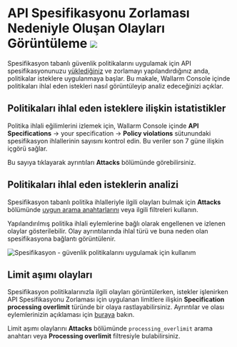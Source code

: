 # API Spesifikasyonu Zorlaması Nedeniyle Oluşan Olayları Görüntüleme <a href="../../about-wallarm/subscription-plans/#core-subscription-plans"><img src="../../images/api-security-tag.svg" style="border: none;"></a>

Spesifikasyon tabanlı güvenlik politikalarını uygulamak için API spesifikasyonunuzu [yüklediğiniz](setup.md) ve zorlamayı yapılandırdığınız anda, politikalar isteklere uygulanmaya başlar. Bu makale, Wallarm Console içinde politikaları ihlal eden istekleri nasıl görüntüleyip analiz edeceğinizi açıklar.

## Politikaları ihlal eden isteklere ilişkin istatistikler

Politika ihlali eğilimlerini izlemek için, Wallarm Console içinde **API Specifications** → your specification → **Policy violations** sütunundaki spesifikasyon ihlallerinin sayısını kontrol edin. Bu veriler son 7 güne ilişkin içgörü sağlar.

Bu sayıya tıklayarak ayrıntıları **Attacks** bölümünde görebilirsiniz.

## Politikaları ihlal eden isteklerin analizi 

Spesifikasyon tabanlı politika ihlalleriyle ilgili olayları bulmak için **Attacks** bölümünde [uygun arama anahtarlarını](../user-guides/search-and-filters/use-search.md#spec-violation-tags) veya ilgili filtreleri kullanın.

Yapılandırılmış politika ihlali eylemlerine bağlı olarak engellenen ve izlenen olaylar gösterilebilir. Olay ayrıntılarında ihlal türü ve buna neden olan spesifikasyona bağlantı görüntülenir.

![Spesifikasyon - güvenlik politikalarını uygulamak için kullanım](../images/api-specification-enforcement/api-specification-enforcement-events.png)

## Limit aşımı olayları

Spesifikasyon politikalarınızla ilgili olayları görüntülerken, istekler işlenirken API Spesifikasyonu Zorlaması için uygulanan limitlere ilişkin **Specification processing overlimit** türünde bir olaya rastlayabilirsiniz. Ayrıntılar ve olası eylemlerinizin açıklaması için [buraya](overview.md#how-it-works) bakın.

Limit aşımı olaylarını **Attacks** bölümünde `processing_overlimit` arama anahtarı veya **Processing overlimit** filtresiyle bulabilirsiniz.